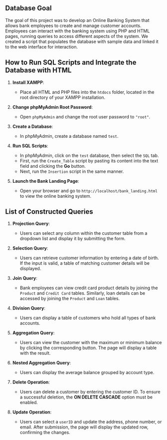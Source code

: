 ## Database Goal

The goal of this project was to develop an Online Banking System that allows bank employees to create and manage customer accounts. Employees can interact with the banking system using PHP and HTML pages, running queries to access different aspects of the system. We created a script that populates the database with sample data and linked it to the web interface for interaction.

## How to Run SQL Scripts and Integrate the Database with HTML

1. **Install XAMPP**:
   - Place all HTML and PHP files into the `htdocs` folder, located in the root directory of your XAMPP installation.
  
2. **Change phpMyAdmin Root Password**:
   - Open `phpMyAdmin` and change the root user password to `"root"`.

3. **Create a Database**:
   - In phpMyAdmin, create a database named `test`.

4. **Run SQL Scripts**:
   - In phpMyAdmin, click on the `test` database, then select the `SQL` tab.
   - First, run the `Create_Table` script by pasting its content into the text field and clicking the **Go** button.
   - Next, run the `Insertion` script in the same manner.

5. **Launch the Bank Landing Page**:
   - Open your browser and go to `http://localhost/bank_landing.html` to view the online banking system.

## List of Constructed Queries

1. **Projection Query**:
   - Users can select any column within the customer table from a dropdown list and display it by submitting the form.

2. **Selection Query**:
   - Users can retrieve customer information by entering a date of birth. If the input is valid, a table of matching customer details will be displayed.

3. **Join Query**:
   - Bank employees can view credit card product details by joining the `Product` and `Credit Card` tables. Similarly, loan details can be accessed by joining the `Product` and `Loan` tables.

4. **Division Query**:
   - Users can display a table of customers who hold all types of bank accounts.

5. **Aggregation Query**:
   - Users can view the customer with the maximum or minimum balance by clicking the corresponding button. The page will display a table with the result.

6. **Nested Aggregation Query**:
   - Users can display the average balance grouped by account type.

7. **Delete Operation**:
   - Users can delete a customer by entering the customer ID. To ensure a successful deletion, the **ON DELETE CASCADE** option must be enabled.

8. **Update Operation**:
   - Users can select a `userID` and update the address, phone number, or email. After submission, the page will display the updated row, confirming the changes.


